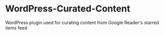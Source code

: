 WordPress-Curated-Content
=========================

WordPress plugin used for curating content from Google Reader's starred items feed